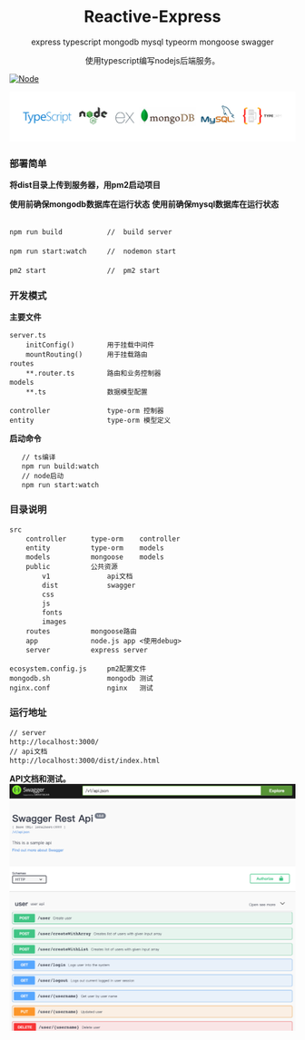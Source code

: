 <div align="center">
    <h1 align="center">Reactive-Express</h1>
    <span>express</span>
    <span>typescript</span>
    <span>mongodb</span>
    <span>mysql</span>
    <span>typeorm</span>
    <span>mongoose</span>
    <span>swagger</span>
    <p>使用typescript编写nodejs后端服务。</p>
</div>

[![Node](https://img.shields.io/node/v/:math-ts.svg)](https://github.com/guobin211/reactive-express)


[![Reactive-Express](https://github.com/guobin211/reactive-express/blob/master/images/github.jpg)](https://github.com/guobin211/reactive-express)


### 部署简单

**将dist目录上传到服务器，用pm2启动项目**

**使用前确保mongodb数据库在运行状态**
**使用前确保mysql数据库在运行状态**

```sh

npm run build           //  build server

npm run start:watch     //  nodemon start

pm2 start               //  pm2 start

```

### 开发模式

**主要文件**

    server.ts
        initConfig()        用于挂载中间件
        mountRouting()      用于挂载路由
    routes
        **.router.ts        路由和业务控制器
    models
        **.ts               数据模型配置
    
    controller              type-orm 控制器
    entity                  type-orm 模型定义   

**启动命令**   

```
   // ts编译 
   npm run build:watch
   // node启动
   npm run start:watch

```

### 目录说明
    src
        controller      type-orm    controller
        entity          type-orm    models
        models          mongoose    models
        public          公共资源
            v1              api文档
            dist            swagger
            css
            js
            fonts
            images
        routes          mongoose路由
        app             node.js app <使用debug>
        server          express server
        
    ecosystem.config.js     pm2配置文件
    mongodb.sh              mongodb 测试
    nginx.conf              nginx   测试

### 运行地址
    
    // server
    http://localhost:3000/
    // api文档
    http://localhost:3000/dist/index.html

**API文档和测试。**
[![Swagger-Api](https://github.com/guobin211/reactive-express/blob/master/images/swagger.png)](https://github.com/guobin211/reactive-express)
